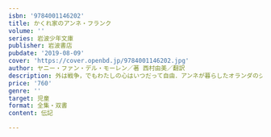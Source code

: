 ```yaml
---
isbn: '9784001146202'
title: かくれ家のアンネ・フランク
volume: ''
series: 岩波少年文庫
publisher: 岩波書店
pubdate: '2019-08-09'
cover: 'https://cover.openbd.jp/9784001146202.jpg'
author: ヤニー・ファン・デル・モーレン／著 西村由美／翻訳
description: 外は戦争，でもわたしの心はいつだって自由．アンネが暮らしたオランダのジャーナリストによる伝記物語．
price: '760'
genre: ''
target: 児童
format: 全集・双書
content: 伝記

---
```


